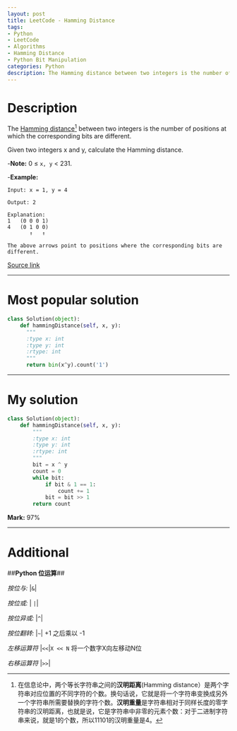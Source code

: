 ```yaml
---
layout: post
title: LeetCode - Hamming Distance
tags:
- Python
- LeetCode
- Algorithms
- Hamming Distance
- Python Bit Manipulation
categories: Python
description: The Hamming distance between two integers is the number of positions at which the corresponding bits are different.Given two integers x and y, calculate the Hamming distance.
---
```


# Description

The [Hamming distance](https://en.wikipedia.org/wiki/Hamming_distance)[^footer_1] between two integers is the number of positions at which the corresponding bits are different.

Given two integers x and y, calculate the Hamming distance.

-**Note:**
0 ≤ `x, y` < 231.

-**Example:**
```
Input: x = 1, y = 4

Output: 2

Explanation:
1   (0 0 0 1)
4   (0 1 0 0)
       ↑   ↑

The above arrows point to positions where the corresponding bits are different.
```

[Source link](https://leetcode.com/problems/hamming-distance/#/description)

__________
# Most popular solution

```python
class Solution(object):
    def hammingDistance(self, x, y):
      """
      :type x: int
      :type y: int
      :rtype: int
      """
      return bin(x^y).count('1')
```

__________
# My solution

```python
class Solution(object):
    def hammingDistance(self, x, y):
        """
        :type x: int
        :type y: int
        :rtype: int
        """
        bit = x ^ y
        count = 0
        while bit:
            if bit & 1 == 1:
                count += 1
            bit = bit >> 1
        return count
```

**Mark:** 97%

__________
# Additional

##**Python 位运算**##

*按位与:* |`&`|

*按位或:* | `|`|

*按位异或:* |`^`|

*按位翻转:* |`~`| +1 之后乘以 -1

*左移运算符* |`<<`|`X << N` 将一个数字X向左移动N位

*右移运算符* |`>>`|      

[^footer_1]: 在信息论中，两个等长字符串之间的**汉明距离**(Hamming distance）是两个字符串对应位置的不同字符的个数。换句话说，它就是将一个字符串变换成另外一个字符串所需要替换的字符个数。**汉明重量**是字符串相对于同样长度的零字符串的汉明距离，也就是说，它是字符串中非零的元素个数：对于二进制字符串来说，就是1的个数，所以11101的汉明重量是4。
